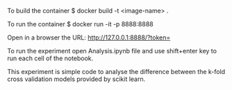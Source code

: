 To build the container
$ docker build -t \<image-name\> .

To run the container
$ docker run -it -p 8888:8888 <image-name>

Open in a browser the URL:
http://127.0.0.1:8888/?token=<randomlygenerated>
    
To run the experiment open Analysis.ipynb file and use shift+enter key to run each cell of the notebook.

This experiment is simple code to analyse the difference between the k-fold cross validation models provided by scikit learn.
